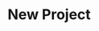 # New Project
<!--This is a savings and loan calculator that I started on my own but am now incorporating into a portfolio 
project for Codecademy CS certification-->
